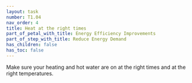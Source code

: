 ```yaml
---
layout: task
number: T1.04
nav_order: 4
title: Heat at the right times
part_of_petal_with_title: Energy Efficiency Improvements
part_of_step_with_title: Reduce Energy Demand
has_children: false
has_toc: false
---
```


Make sure your heating and hot water are on at the right times and at the right temperatures. 
